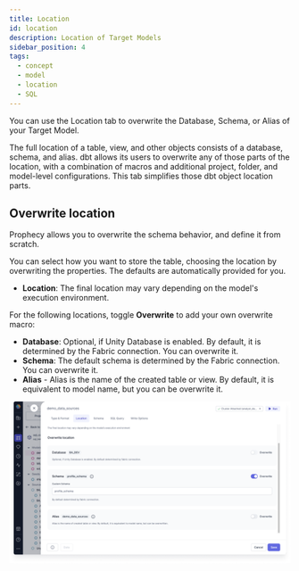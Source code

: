 ```yaml
---
title: Location
id: location
description: Location of Target Models
sidebar_position: 4
tags:
  - concept
  - model
  - location
  - SQL
---
```


You can use the Location tab to overwrite the Database, Schema, or Alias of your Target Model.

The full location of a table, view, and other objects consists of a database, schema, and alias. dbt allows its users to overwrite any of those parts of the location, with a combination of macros and additional project, folder, and model-level configurations. This tab simplifies those dbt object location parts.

## Overwrite location

Prophecy allows you to overwrite the schema behavior, and define it from scratch.

You can select how you want to store the table, choosing the location by overwriting the properties. The defaults are automatically provided for you.

- **Location**: The final location may vary depending on the model's execution environment.

For the following locations, toggle **Overwrite** to add your own overwrite macro:

- **Database**: Optional, if Unity Database is enabled. By default, it is determined by the Fabric connection. You can overwrite it.
- **Schema**: The default schema is determined by the Fabric connection. You can overwrite it.
- **Alias** - Alias is the name of the created table or view. By default, it is equivalent to model name, but you can be overwrite it.

![Location](img/location.png)
